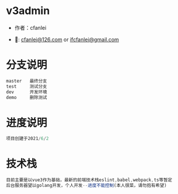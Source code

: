 # v3admin

* 作者：cfanlei

* :e-mail:: cfanlei@126.com  or  ifcfanlei@gmail.com

# 分支说明

```js
master   最终分支
test     测试分支
dev      开发环境
demo     删除测试
```

# 进度说明

```js
项目创建于2021/6/2
```

# 技术栈

```js
目前主要是以vue3作为基础，最新的前端技术栈eslint,babel,webpack,ts等暂定
后台服务器望以golang开发，个人开发--进度不能控制(本人很菜，请勿抱有希望)
```

